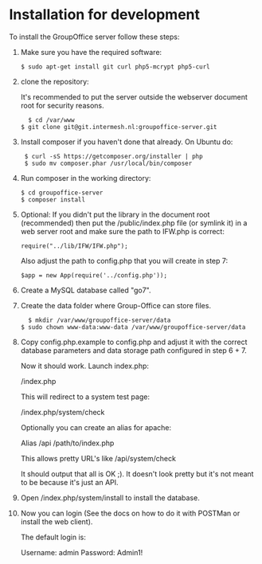 Installation for development
============================

To install the GroupOffice server follow these steps:

1. Make sure you have the required software:
   ``````````````````````````````````````````````````````````````````
   $ sudo apt-get install git curl php5-mcrypt php5-curl
   ``````````````````````````````````````````````````````````````````

2. clone the repository:

   It's recommended to put the server outside the webserver document root for
   security reasons.		

   ``````````````````````````````````````````````````````````````````
	 $ cd /var/www
   $ git clone git@git.intermesh.nl:groupoffice-server.git
   ``````````````````````````````````````````````````````````````````

3. Install composer if you haven't done that already. On Ubuntu do:

   ```````````````````````````````````````````````````
    $ curl -sS https://getcomposer.org/installer | php
    $ sudo mv composer.phar /usr/local/bin/composer
   ```````````````````````````````````````````````````
4. Run composer in the working directory:

   ``````````````````````````
   $ cd groupoffice-server
   $ composer install
   ``````````````````````````
5. Optional:
	 If you didn't put the library in the document root (recommended) then put 
	 the /public/index.php file (or symlink it) in a web server root and make sure 
	 the path to IFW.php is correct:

   ```````````````````````````````````
   require("../lib/IFW/IFW.php");
   ```````````````````````````````````
   Also adjust the path to config.php that you will create in step 7:
   `````````````````````````````````````````````````````
   $app = new App(require('../config.php'));
   `````````````````````````````````````````````````````
6. Create a MySQL database called "go7".

7. Create the data folder where Group-Office can store files.

   ``````````````````````````````````````````````````````
	 $ mkdir /var/www/groupoffice-server/data
   $ sudo chown www-data:www-data /var/www/groupoffice-server/data
   ``````````````````````````````````````````````````````
8. Copy config.php.example to config.php and adjust it with the correct database 
	parameters and data storage path configured in step 6 + 7.

	Now it should work. Launch index.php:

	/index.php

	This will redirect to a system test page:

	/index.php/system/check

	Optionally you can create an alias for apache:

	Alias /api /path/to/index.php

	This allows pretty URL's like /api/system/check

	It should output that all is OK ;). It doesn't look pretty but it's not meant to
	be because it's just an API.

9. Open /index.php/system/install to install the database.

10. Now you can login (See the docs on how to do it with POSTMan or install the web client).

	The default login is:

	Username: admin
	Password: Admin1!





